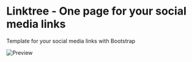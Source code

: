 # Linktree - One page for your social media links
Template for your social media links with Bootstrap

![Preview](https://laufmix.de/tools/linktree/img/preview.png)
